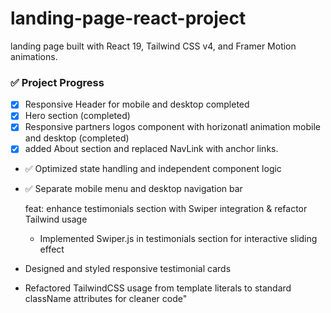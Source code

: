# landing-page-react-project

landing page built with React 19, Tailwind CSS v4, and Framer Motion animations.

### ✅ Project Progress

- [x] Responsive Header for mobile and desktop completed
- [x] Hero section (completed)
- [x] Responsive partners logos component with horizonatl animation mobile and desktop (completed)
- [x] added About section and replaced NavLink with anchor links.
- ✅ Optimized state handling and independent component logic
- ✅ Separate mobile menu and desktop navigation bar

  feat: enhance testimonials section with Swiper integration & refactor Tailwind usage

  - Implemented Swiper.js in testimonials section for interactive sliding effect

- Designed and styled responsive testimonial cards
- Refactored TailwindCSS usage from template literals to standard className attributes for cleaner code"
